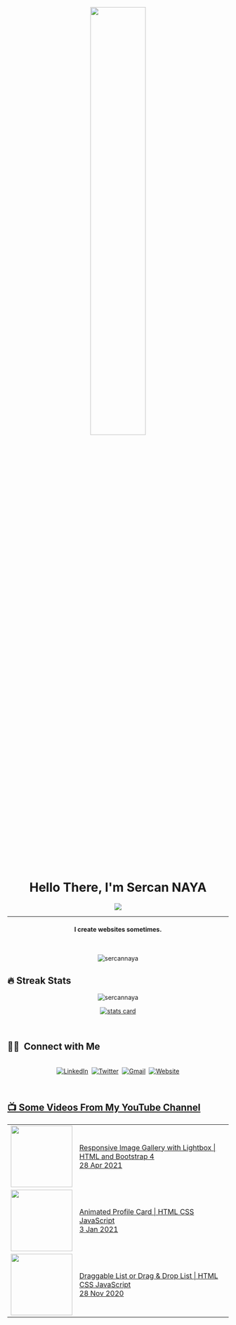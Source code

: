 
<p align="center">
<img align-item="center" src="https://media.giphy.com/media/Nx0rz3jtxtEre/giphy.gif" width="50%" height="50%" class="giphy-embed">
<p>
<h1 align="center">Hello There, I'm Sercan NAYA</h1> 

<p align="center">
  <img src="https://readme-typing-svg.herokuapp.com?font=Verdana&color=%23F70000&size=25&center=true&vCenter=true&lines=Full+Stack+Developer;Freelancer;BS+Student">
</p>
<hr/>
<h4 align="center">I create websites sometimes.</h4>
<br>
<p align="center"> <img src="https://komarev.com/ghpvc/?username=sercannaya&label=Profile%20views&color=0e75b6&style=plastic" alt="sercannaya" /> </p>

<!-- Stats:START -->
## 🔥 Streak Stats
<p align="center"><img src="https://github-readme-streak-stats.herokuapp.com/?user=sercannaya&theme=algolia" alt="sercannaya"  /></p>
<p  align="center">
  <a href="https://github.com/sercannaya">
    <img alt= "stats card" src="https://github-readme-stats.vercel.app/api?username=sercannaya&theme=cobalt&show_icons=true&count_private=true" />
  </a>
</p>
<!-- Stats:END -->
<br>
<!-- Connect with Me:START -->

## 🤙🏻 &nbsp;Connect with Me 
<p align="center">
<br>
<a href="https://www.linkedin.com/in/sercan-naya/"><img src="https://img.shields.io/badge/linkedin-%230077B5.svg?&style=for-the-badge&logo=linkedin&logoColor=white" alt="LinkedIn" /></a>&nbsp;
<a href="https://twitter.com/sercannaya"><img src="https://img.shields.io/badge/Twitter-1DA1F2?style=for-the-badge&logo=twitter&logoColor=white" alt="Twitter" /></a>&nbsp;
<a href="mailto:sercannayaa@gmail.com?subject=Hello%20There!"><img src="https://img.shields.io/badge/gmail-%23D14836.svg?&style=for-the-badge&logo=gmail&logoColor=white" alt="Gmail"/></a>&nbsp;
<a href="https://www.sercannaya.com/"><img alt="Website" src="https://img.shields.io/website?style=for-the-badge&up_message=portfolio&url=https%3A%2F%2Fkkvanonymous.github.io%2F">
</p>
<br>
<!-- Connect with Me:END -->
  
<!-- YOUTUBE:START -->
## 📺 Some Videos From My YouTube Channel
<table align="center">
  <tbody>
    <tr><td><a href="https://youtu.be/Jt3hvpU0YvI"><img width="140px" src="https://i.ytimg.com/vi/Jt3hvpU0YvI/mqdefault.jpg"></a></td>
    <td><a href="https://youtu.be/Jt3hvpU0YvI">Responsive Image Gallery with Lightbox | HTML and Bootstrap 4</a><br/>28 Apr 2021</td></tr>
    <tr><td><a href="https://youtu.be/aBL3HUtt_mY"><img width="140px" src="https://i.ytimg.com/vi/aBL3HUtt_mY/mqdefault.jpg"></a></td>
    <td><a href="https://youtu.be/aBL3HUtt_mY">Animated Profile Card | HTML CSS JavaScript</a><br/>3 Jan 2021</td></tr>    
    <tr><td><a href="https://youtu.be/ZAHOLdKYJCI"><img width="140px" src="https://i.ytimg.com/vi/ZAHOLdKYJCI/mqdefault.jpg"></a></td>
    <td><a href="https://youtu.be/ZAHOLdKYJCI">Draggable List or Drag & Drop List | HTML CSS JavaScript</a><br/>28 Nov 2020</td></tr>
  </tbody>
</table>
<!-- YOUTUBE:END -->
